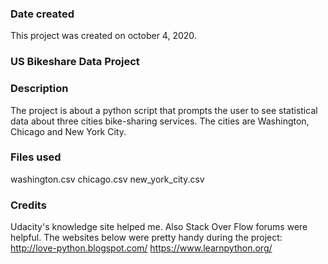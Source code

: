 ### Date created
This project was created on october 4, 2020.

### US Bikeshare Data Project

### Description
The project is about a python script that prompts the user to see  statistical data about three cities bike-sharing services. The cities are Washington, Chicago and New York City.

### Files used
washington.csv
chicago.csv
new_york_city.csv

### Credits
Udacity's knowledge site helped me. Also Stack Over Flow forums were helpful.
The websites below were pretty handy during the project:
http://love-python.blogspot.com/
https://www.learnpython.org/
